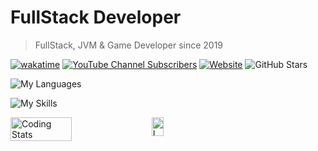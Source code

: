 # FullStack Developer
> FullStack, JVM & Game Developer since 2019<br>

[![wakatime](https://wakatime.com/badge/user/7e070bcb-e8c0-46e0-bb61-c8f30217e8ba.svg)](https://wakatime.com/@7e070bcb-e8c0-46e0-bb61-c8f30217e8ba)
[![YouTube Channel Subscribers](https://img.shields.io/youtube/channel/subscribers/UC89eYvGD3j_FmT-ymf18MBA?style=flat)](https://youtube.com/@gamercoder)
[![Website](https://img.shields.io/badge/gamercoder-website-007d15?logo=data%3Aimage%2Fpng%3Bbase64%2CiVBORw0KGgoAAAANSUhEUgAAAEAAAABABAMAAABYR2ztAAAAJFBMVEWPj49cXFwSEhJ%2Ff38KCgpRUVEBAQFTU1M5OTkgICCNjY1ubm42vZCnAAABSElEQVRIx%2B2UsYqEMBCGhXR2FmIfgpBOsLQLQdjSIrj1Ium3kLyCdfABhH2EfcGbeGs2HpnAVcfB%2FoVK%2FPznn2Qwy%2F6n8tZpwwFiBRWXBge6Xms9PVELsmon3KKrtaBM3xo0Adi3XY8BORjwBgCgNiTB7flYmdbxRnJogTekdjGjRcAAGiQ1tZzGgdr1BwCnFgHcDsEVLVG7ZZehTwPUoiVeAEdDHiXSGSwFcRz4Hpk2Q4GEEOBlCdpP8dAWzAA9pLV%2FfIfMu1VGdPFjSeyolFG75nl2N2OMmr0FYUNRqCIUMEUpQqCkQ%2FC%2BYlIMKUAxKcczcCpR0WVZhAoBA8vGA2UPgAyBkd7hs7t3kABMCQAcrmeHHyUqKHE9OcRCUpVoc2Z6Gn%2B5UUGC3UKN4VZbFZU%2FrLxjseMW779QMDCBwqluo8o%2B%2BugP9AUKKZ2Qr7kI%2FAAAAABJRU5ErkJggg%3D%3D)](https://gamercoder.me)
![GitHub Stars](https://img.shields.io/github/stars/gmitch215?style=flat&color=gold)

![My Languages](https://skillicons.dev/icons?i=java,kotlin,nodejs,js,c,cpp,py)

![My Skills](https://skillicons.dev/icons?i=github,git,idea,clion,eclipse,vscode,gradle,maven,blender,premiere,photoshop)
<div style="display: flex;">
<img src="https://github-readme-stats.vercel.app/api?username=gmitch215&show_icons=true&theme=dark" alt="Coding Stats" title="Coding Stats" style="width: 44%; height: auto;">
&nbsp;
<a href="https://leetcode.com/GamerCoder215/"><img src="https://leetcode-stats-six.vercel.app/?username=GamerCoder215" alt="LeetCode Stats" title="LeetCode Stats" style="width: 40%; height: auto;"></a>
</div>
